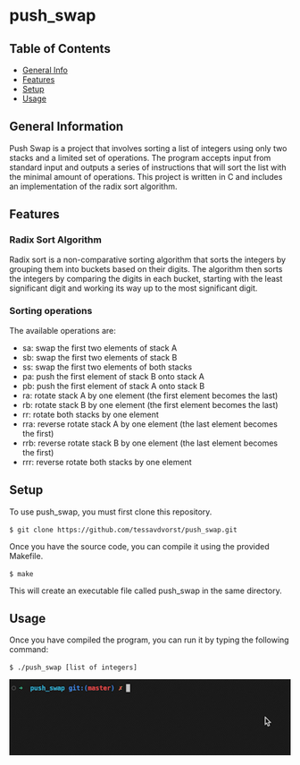 # push_swap

## Table of Contents
* [General Info](#general-information)
* [Features](#features)
* [Setup](#setup)
* [Usage](#usage)

## General Information
Push Swap is a project that involves sorting a list of integers using only two stacks and a limited set of operations. The program accepts input from standard input and outputs a series of instructions that will sort the list with the minimal amount of operations. This project is written in C and includes an implementation of the radix sort algorithm.

## Features

### Radix Sort Algorithm
Radix sort is a non-comparative sorting algorithm that sorts the integers by grouping them into buckets based on their digits. The algorithm then sorts the integers by comparing the digits in each bucket, starting with the least significant digit and working its way up to the most significant digit.

### Sorting operations
The available operations are:

* sa: swap the first two elements of stack A
* sb: swap the first two elements of stack B
* ss: swap the first two elements of both stacks
* pa: push the first element of stack B onto stack A
* pb: push the first element of stack A onto stack B
* ra: rotate stack A by one element (the first element becomes the last)
* rb: rotate stack B by one element (the first element becomes the last)
* rr: rotate both stacks by one element
* rra: reverse rotate stack A by one element (the last element becomes the first)
* rrb: reverse rotate stack B by one element (the last element becomes the first)
* rrr: reverse rotate both stacks by one element

## Setup
To use push_swap, you must first clone this repository.

`$ git clone https://github.com/tessavdvorst/push_swap.git`

Once you have the source code, you can compile it using the provided Makefile.

`$ make`

This will create an executable file called push_swap in the same directory.

## Usage
Once you have compiled the program, you can run it by typing the following command:

`$ ./push_swap [list of integers]`

![](https://github.com/tessavdvorst/push_swap/blob/master/Schermopname_2023-05-14_om_17_09_56_AdobeExpress.gif)
